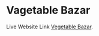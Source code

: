 # Vagetable Bazar

Live Website Link [Vegetable Bazar](https://github.com/facebook/create-react-app).

